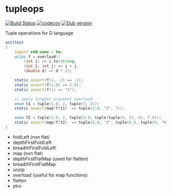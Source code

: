 # tupleops

[![Build Status](https://travis-ci.org/ShigekiKarita/tupleops.svg?branch=master)](https://travis-ci.org/ShigekiKarita/tupleops)
[![codecov](https://codecov.io/gh/ShigekiKarita/tupleops/branch/master/graph/badge.svg)](https://codecov.io/gh/ShigekiKarita/tupleops)
[![Dub version](https://img.shields.io/dub/v/tupleops.svg)](https://code.dlang.org/packages/tupleops)

Tuple operations for D language

```d
unittest
{
    import std.conv : to;
    alias f = overload!(
        (int i) => i.to!string,
        (int i, int j) => i + j,
        (double d) => d * 2);

    static assert(f(1, -2) == -1);
    static assert(f(1.0) == 2.0);
    static assert(f(1) == "1");

    // apply longest argument overload
    enum t1 = tuple(1.0, 2, tuple(3, 4));
    static assert(map!f(t1)  == tuple(2.0, "2", 7));

    enum t2 = tuple(1.0, 2, tuple(3.0, tuple(tuple(4, 5), 6), 7.0));
    static assert(map!f(t2)  == tuple(2.0, "2", tuple(6.0, tuple(9, "6"), 14.0)));
}
```

- foldLeft (non flat)
- depthFirstFoldLeft
- breadthFirstFoldLeft
- map (non flat)
- depthFirstFlatMap (used for flatten)
- breadthFirstFlatMap
- unzip
- overload (useful for map functions)
- flatten
- ptrs

